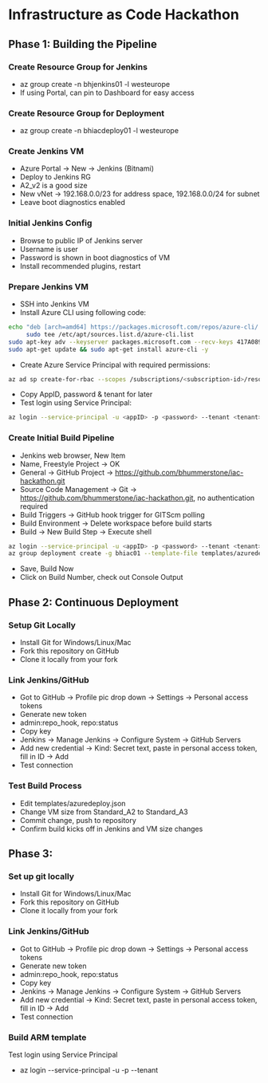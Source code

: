 # Infrastructure as Code Hackathon
## Phase 1: Building the Pipeline
### Create Resource Group for Jenkins
* az group create -n bhjenkins01 -l westeurope
* If using Portal, can pin to Dashboard for easy access

### Create Resource Group for Deployment
* az group create -n bhiacdeploy01 -l westeurope

### Create Jenkins VM
* Azure Portal -> New -> Jenkins (Bitnami)
* Deploy to Jenkins RG
* A2_v2 is a good size
* New vNet -> 192.168.0.0/23 for address space, 192.168.0.0/24 for subnet
* Leave boot diagnostics enabled

### Initial Jenkins Config
* Browse to public IP of Jenkins server
* Username is user
* Password is shown in boot diagnostics of VM
* Install recommended plugins, restart

### Prepare Jenkins VM
* SSH into Jenkins VM
* Install Azure CLI using following code:

```bash
echo "deb [arch=amd64] https://packages.microsoft.com/repos/azure-cli/ wheezy main" | \
     sudo tee /etc/apt/sources.list.d/azure-cli.list
sudo apt-key adv --keyserver packages.microsoft.com --recv-keys 417A0893
sudo apt-get update && sudo apt-get install azure-cli -y
```

* Create Azure Service Principal with required permissions:
```bash
az ad sp create-for-rbac --scopes /subscriptions/<subscription-id>/resourceGroups/bhiac01 -n "bhjenkinssp"
```

* Copy AppID, password & tenant for later
* Test login using Service Principal:
```bash
az login --service-principal -u <appID> -p <password> --tenant <tenant>
```

### Create Initial Build Pipeline
* Jenkins web browser, New Item
* Name, Freestyle Project -> OK
* General -> GitHub Project -> https://github.com/bhummerstone/iac-hackathon.git
* Source Code Management -> Git -> https://github.com/bhummerstone/iac-hackathon.git, no authentication required
* Build Triggers -> GitHub hook trigger for GITScm polling
* Build Environment -> Delete workspace before build starts
* Build -> New Build Step -> Execute shell

```bash
az login --service-principal -u <appID> -p <password> --tenant <tenant>
az group deployment create -g bhiac01 --template-file templates/azuredeploy.json --parameters @templates/azuredeploy.parameters.json
```

* Save, Build Now
* Click on Build Number, check out Console Output


## Phase 2: Continuous Deployment
### Setup Git Locally
* Install Git for Windows/Linux/Mac
* Fork this repository on GitHub
* Clone it locally from your fork

### Link Jenkins/GitHub
* Got to GitHub -> Profile pic drop down -> Settings -> Personal access tokens
* Generate new token
* admin:repo_hook, repo:status
* Copy key
* Jenkins -> Manage Jenkins -> Configure System -> GitHub Servers
* Add new credential -> Kind: Secret text, paste in personal access token, fill in ID -> Add
* Test connection

### Test Build Process
* Edit templates/azuredeploy.json
* Change VM size from Standard\_A2 to Standard\_A3
* Commit change, push to repository
* Confirm build kicks off in Jenkins and VM size changes

## Phase 3: 
### Set up git locally
* Install Git for Windows/Linux/Mac
* Fork this repository on GitHub
* Clone it locally from your fork

### Link Jenkins/GitHub
* Got to GitHub -> Profile pic drop down -> Settings -> Personal access tokens
* Generate new token
* admin:repo_hook, repo:status
* Copy key
* Jenkins -> Manage Jenkins -> Configure System -> GitHub Servers
* Add new credential -> Kind: Secret text, paste in personal access token, fill in ID -> Add
* Test connection

### Build ARM template

Test login using Service Principal
* az login --service-principal -u <Client-ID> -p <Client-secret> --tenant <Tenant-ID>